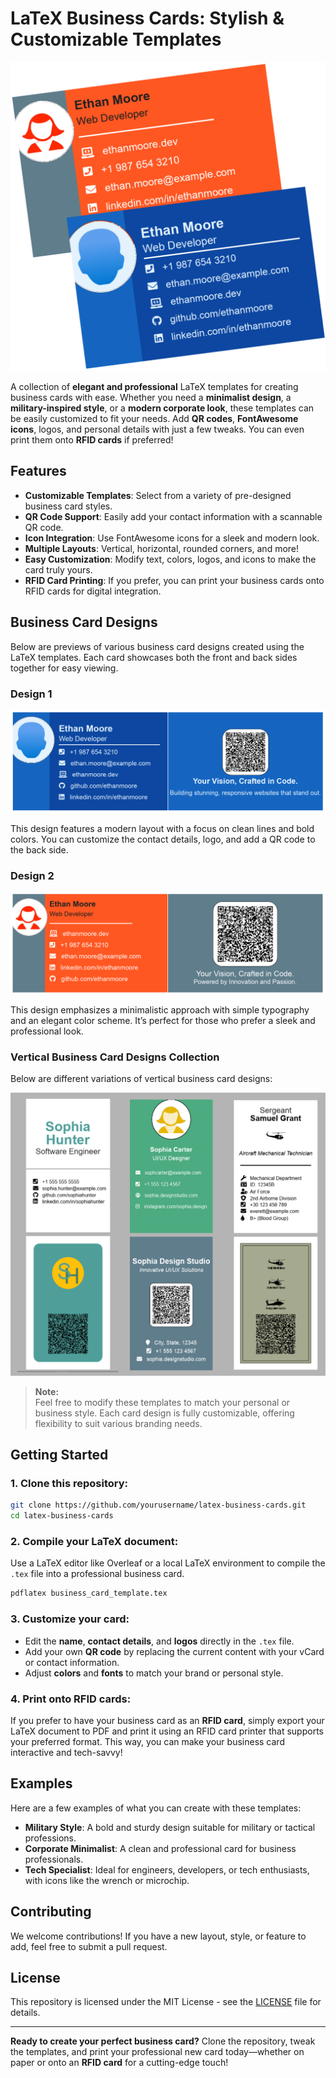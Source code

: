 
# LaTeX Business Cards: Stylish & Customizable Templates

![Alt Text](images/logo.png)

A collection of **elegant and professional** LaTeX templates for creating business cards with ease. Whether you need a **minimalist design**, a **military-inspired style**, or a **modern corporate look**, these templates can be easily customized to fit your needs. Add **QR codes**, **FontAwesome icons**, logos, and personal details with just a few tweaks. You can even print them onto **RFID cards** if preferred!

## Features

- **Customizable Templates**: Select from a variety of pre-designed business card styles.
- **QR Code Support**: Easily add your contact information with a scannable QR code.
- **Icon Integration**: Use FontAwesome icons for a sleek and modern look.
- **Multiple Layouts**: Vertical, horizontal, rounded corners, and more!
- **Easy Customization**: Modify text, colors, logos, and icons to make the card truly yours.
- **RFID Card Printing**: If you prefer, you can print your business cards onto RFID cards for digital integration.

## Business Card Designs

Below are previews of various business card designs created using the LaTeX templates. Each card showcases both the front and back sides together for easy viewing.

### Design 1

![Business Card Design 1](images/design_1.png)

This design features a modern layout with a focus on clean lines and bold colors. You can customize the contact details, logo, and add a QR code to the back side.

### Design 2

![Business Card Design 2](images/design_2.png)

This design emphasizes a minimalistic approach with simple typography and an elegant color scheme. It’s perfect for those who prefer a sleek and professional look.

### Vertical Business Card Designs Collection

Below are different variations of vertical business card designs:

![Vertical Card Design 1](images/image1.png)

> **Note:**  
> Feel free to modify these templates to match your personal or business style. Each card design is fully customizable, offering flexibility to suit various branding needs.

## Getting Started

### 1. Clone this repository:

```bash
git clone https://github.com/yourusername/latex-business-cards.git
cd latex-business-cards
```

### 2. Compile your LaTeX document:

Use a LaTeX editor like Overleaf or a local LaTeX environment to compile the `.tex` file into a professional business card.

```bash
pdflatex business_card_template.tex
```

### 3. Customize your card:

- Edit the **name**, **contact details**, and **logos** directly in the `.tex` file.
- Add your own **QR code** by replacing the current content with your vCard or contact information.
- Adjust **colors** and **fonts** to match your brand or personal style.

### 4. Print onto RFID cards:

If you prefer to have your business card as an **RFID card**, simply export your LaTeX document to PDF and print it using an RFID card printer that supports your preferred format. This way, you can make your business card interactive and tech-savvy!


## Examples

Here are a few examples of what you can create with these templates:

- **Military Style**: A bold and sturdy design suitable for military or tactical professions.
- **Corporate Minimalist**: A clean and professional card for business professionals.
- **Tech Specialist**: Ideal for engineers, developers, or tech enthusiasts, with icons like the wrench or microchip.

## Contributing

We welcome contributions! If you have a new layout, style, or feature to add, feel free to submit a pull request.

## License

This repository is licensed under the MIT License - see the [LICENSE](LICENSE) file for details.

---

**Ready to create your perfect business card?** Clone the repository, tweak the templates, and print your professional new card today—whether on paper or onto an **RFID card** for a cutting-edge touch!
